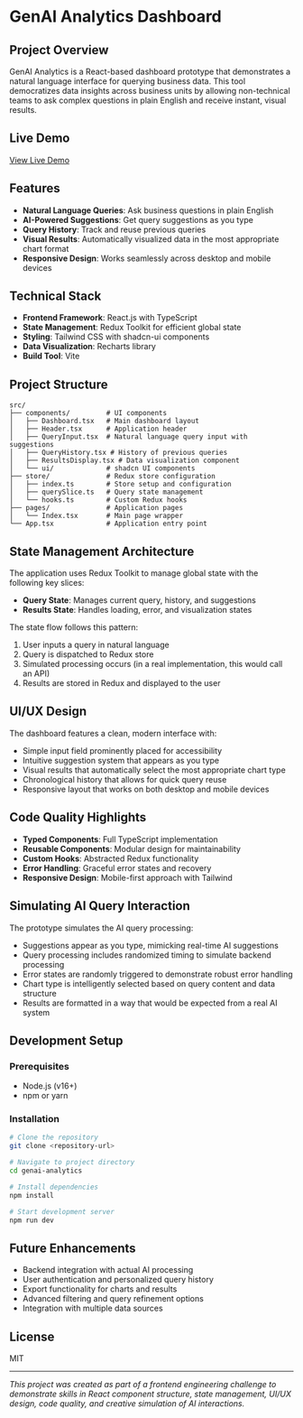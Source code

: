 # GenAI Analytics Dashboard

## Project Overview

GenAI Analytics is a React-based dashboard prototype that demonstrates a natural language interface for querying business data. This tool democratizes data insights across business units by allowing non-technical teams to ask complex questions in plain English and receive instant, visual results.

## Live Demo

[View Live Demo](https://lovable.dev/projects/f98712c3-337a-4f03-a129-c9c069a91619)

## Features

- **Natural Language Queries**: Ask business questions in plain English
- **AI-Powered Suggestions**: Get query suggestions as you type
- **Query History**: Track and reuse previous queries
- **Visual Results**: Automatically visualized data in the most appropriate chart format
- **Responsive Design**: Works seamlessly across desktop and mobile devices

## Technical Stack

- **Frontend Framework**: React.js with TypeScript
- **State Management**: Redux Toolkit for efficient global state
- **Styling**: Tailwind CSS with shadcn-ui components
- **Data Visualization**: Recharts library
- **Build Tool**: Vite

## Project Structure

```
src/
├── components/         # UI components
│   ├── Dashboard.tsx   # Main dashboard layout
│   ├── Header.tsx      # Application header
│   ├── QueryInput.tsx  # Natural language query input with suggestions
│   ├── QueryHistory.tsx # History of previous queries
│   ├── ResultsDisplay.tsx # Data visualization component
│   └── ui/             # shadcn UI components
├── store/              # Redux store configuration
│   ├── index.ts        # Store setup and configuration
│   ├── querySlice.ts   # Query state management
│   └── hooks.ts        # Custom Redux hooks
├── pages/              # Application pages
│   └── Index.tsx       # Main page wrapper
└── App.tsx             # Application entry point
```

## State Management Architecture

The application uses Redux Toolkit to manage global state with the following key slices:

- **Query State**: Manages current query, history, and suggestions
- **Results State**: Handles loading, error, and visualization states

The state flow follows this pattern:
1. User inputs a query in natural language
2. Query is dispatched to Redux store
3. Simulated processing occurs (in a real implementation, this would call an API)
4. Results are stored in Redux and displayed to the user

## UI/UX Design

The dashboard features a clean, modern interface with:

- Simple input field prominently placed for accessibility
- Intuitive suggestion system that appears as you type
- Visual results that automatically select the most appropriate chart type
- Chronological history that allows for quick query reuse
- Responsive layout that works on both desktop and mobile devices

## Code Quality Highlights

- **Typed Components**: Full TypeScript implementation
- **Reusable Components**: Modular design for maintainability
- **Custom Hooks**: Abstracted Redux functionality
- **Error Handling**: Graceful error states and recovery
- **Responsive Design**: Mobile-first approach with Tailwind

## Simulating AI Query Interaction

The prototype simulates the AI query processing:

- Suggestions appear as you type, mimicking real-time AI suggestions
- Query processing includes randomized timing to simulate backend processing
- Error states are randomly triggered to demonstrate robust error handling
- Chart type is intelligently selected based on query content and data structure
- Results are formatted in a way that would be expected from a real AI system

## Development Setup

### Prerequisites

- Node.js (v16+)
- npm or yarn

### Installation

```bash
# Clone the repository
git clone <repository-url>

# Navigate to project directory
cd genai-analytics

# Install dependencies
npm install

# Start development server
npm run dev
```

## Future Enhancements

- Backend integration with actual AI processing
- User authentication and personalized query history
- Export functionality for charts and results
- Advanced filtering and query refinement options
- Integration with multiple data sources

## License

MIT

---

*This project was created as part of a frontend engineering challenge to demonstrate skills in React component structure, state management, UI/UX design, code quality, and creative simulation of AI interactions.*
